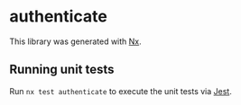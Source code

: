 # authenticate

This library was generated with [Nx](https://nx.dev).

## Running unit tests

Run `nx test authenticate` to execute the unit tests via [Jest](https://jestjs.io).
